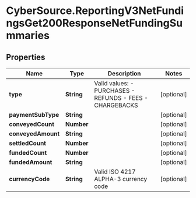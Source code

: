 # CyberSource.ReportingV3NetFundingsGet200ResponseNetFundingSummaries

## Properties
Name | Type | Description | Notes
------------ | ------------- | ------------- | -------------
**type** | **String** | Valid values: - PURCHASES - REFUNDS - FEES - CHARGEBACKS  | [optional] 
**paymentSubType** | **String** |  | [optional] 
**conveyedCount** | **Number** |  | [optional] 
**conveyedAmount** | **String** |  | [optional] 
**settledCount** | **Number** |  | [optional] 
**fundedCount** | **Number** |  | [optional] 
**fundedAmount** | **String** |  | [optional] 
**currencyCode** | **String** | Valid ISO 4217 ALPHA-3 currency code | [optional] 


